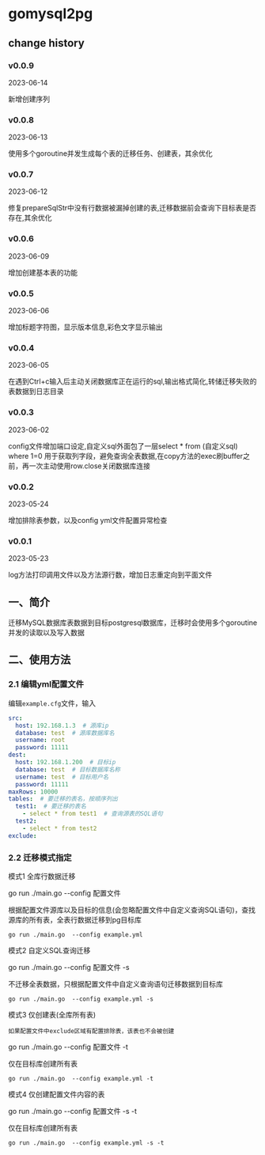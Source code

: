 # gomysql2pg

## change history

### v0.0.9
2023-06-14

新增创建序列


### v0.0.8
2023-06-13

使用多个goroutine并发生成每个表的迁移任务、创建表，其余优化

### v0.0.7
2023-06-12

修复prepareSqlStr中没有行数据被漏掉创建的表,迁移数据前会查询下目标表是否存在,其余优化

### v0.0.6
2023-06-09

增加创建基本表的功能

### v0.0.5
2023-06-06

增加标题字符图，显示版本信息,彩色文字显示输出

### v0.0.4
2023-06-05

在遇到Ctrl+c输入后主动关闭数据库正在运行的sql,输出格式简化,转储迁移失败的表数据到日志目录

### v0.0.3
2023-06-02

config文件增加端口设定,自定义sql外面包了一层select * from (自定义sql) where 1=0 用于获取列字段，避免查询全表数据,在copy方法的exec刷buffer之前，再一次主动使用row.close关闭数据库连接

### v0.0.2
2023-05-24

增加排除表参数，以及config yml文件配置异常检查

### v0.0.1
2023-05-23

log方法打印调用文件以及方法源行数，增加日志重定向到平面文件

## 一、简介
迁移MySQL数据库表数据到目标postgresql数据库，迁移时会使用多个goroutine并发的读取以及写入数据

## 二、使用方法
### 2.1 编辑yml配置文件

编辑`example.cfg`文件，输入

```yaml
src:
  host: 192.168.1.3  # 源库ip
  database: test  # 源库数据库名
  username: root
  password: 11111
dest:
  host: 192.168.1.200  # 目标ip
  database: test  # 目标数据库名称
  username: test  # 目标用户名
  password: 11111
maxRows: 10000
tables:  # 要迁移的表名，按顺序列出
  test1:  # 要迁移的表名
    - select * from test1  # 查询源表的SQL语句
  test2:
    - select * from test2
exclude:
```

### 2.2 迁移模式指定

模式1 全库行数据迁移

go run ./main.go  --config 配置文件

根据配置文件源库以及目标的信息(会忽略配置文件中自定义查询SQL语句)，查找源库的所有表，全表行数据迁移到pg目标库
```
go run ./main.go  --config example.yml
```

模式2 自定义SQL查询迁移

go run ./main.go  --config 配置文件 -s

不迁移全表数据，只根据配置文件中自定义查询语句迁移数据到目标库
```
go run ./main.go  --config example.yml -s
```

模式3 仅创建表(全库所有表)

`如果配置文件中exclude区域有配置排除表，该表也不会被创建`

go run ./main.go  --config 配置文件 -t

仅在目标库创建所有表
```
go run ./main.go  --config example.yml -t
```

模式4 仅创建配置文件内容的表

go run ./main.go  --config 配置文件 -s -t

仅在目标库创建所有表
```
go run ./main.go  --config example.yml -s -t
```
